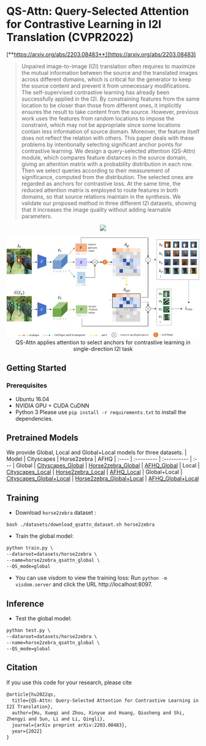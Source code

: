 # QS-Attn: Query-Selected Attention for Contrastive Learning in I2I Translation (CVPR2022)
[**https://arxiv.org/abs/2203.08483**](https://arxiv.org/abs/2203.08483)
>Unpaired image-to-image (I2I) translation often requires to maximize the mutual information between the source and the translated images across different domains, which is critical for the generator to keep the source content and prevent it from unnecessary modifications. The self-supervised contrastive learning has already been successfully applied in the I2I. By constraining features from the same location to be closer than those from different ones, it implicitly ensures the result to take content from the source. However, previous work uses the features from random locations to impose the constraint, which may not be appropriate since some locations contain less information of source domain. Moreover, the feature itself does not reflect the relation with others. This paper deals with these problems by intentionally selecting significant anchor points for contrastive learning. We design a query-selected attention (QS-Attn) module, which compares feature distances in the source domain, giving an attention matrix with a probability distribution in each row. Then we select queries according to their measurement of significance, computed from the distribution. The selected ones are regarded as anchors for contrastive loss. At the same time, the reduced attention matrix is employed to route features in both domains, so that source relations maintain in the synthesis. We validate our proposed method in three different I2I datasets, showing that it increases the image quality without adding learnable parameters.

<p align="center">
<img src="./teaser.png" width="800px"/>
<br></p>

<p align="center">
<img src="./arch.png" width="800px"/>
<br>
QS-Attn applies attention to select anchors for contrastive learning in single-direction I2I task
</p>

## Getting Started
### Prerequisites
- Ubuntu 16.04
- NVIDIA GPU + CUDA CuDNN
- Python 3
Please use `pip install -r requirements.txt` to install the dependencies.

## Pretrained Models
We provide Global, Local and Global+Local models for three datasets.
| Model | Cityscapes | Horse2zebra | AFHQ
| :---- | :--------- | :---------- | :---
| Global | [Cityscapes_Global](https://drive.google.com/file/d/1GTevGHIXn0NW2mAzb_3tq5NjkJGVamt5/view?usp=sharing) | [Horse2zebra_Global](https://drive.google.com/file/d/1Nhp34UpFJlQA-FH4J8eqwvp7a_boJNKb/view?usp=sharing) | [AFHQ_Global](https://drive.google.com/file/d/1OHmoTc_rxkMzkstN2caVmAxDkw4F2QVN/view?usp=sharing)
| Local | [Cityscapes_Local](https://drive.google.com/file/d/1uI2G7SXlF5YAo7z9olFFKINtYToTiwbu/view?usp=sharing) | [Horse2zebra_Local](https://drive.google.com/file/d/1TrmGhj5eElSU0doc5ehEAje_G7PC1HCh/view?usp=sharing) | [AFHQ_Local](https://drive.google.com/file/d/13wCMffJibqzKhqOqbpSQ5gdr0WeDdBf9/view?usp=sharing)
| Global+Local | [Cityscapes_Global+Local](https://drive.google.com/file/d/1Cccobqbn67J1rDN5AuFyyIIKasA5bA-y/view?usp=sharing) | [Horse2zebra_Global+Local](https://drive.google.com/file/d/1SP3kf7LNYmpaZZJ7o6N5uPQT-ZjhHIsm/view?usp=sharing) | [AFHQ_Global+Local](https://drive.google.com/file/d/1xvDpD9dbjrZIzT8FjTd8q0dWdhSzNjZx/view?usp=sharing)

## Training
- Download `horse2zebra` dataset :
```
bash ./datasets/download_qsattn_dataset.sh horse2zebra
```
- Train the global model:
```
python train.py \
--dataroot=datasets/horse2zebra \
--name=horse2zebra_qsattn_global \
--QS_mode=global
```
- You can use visdom to view the training loss:
Run `python -m visdom.server` and click the URL http://localhost:8097.

## Inference
- Test the global model:
```
python test.py \
--dataroot=datasets/horse2zebra \
--name=horse2zebra_qsattn_global \
--QS_mode=global
```

## Citation
If you use this code for your research, please cite
```
@article{hu2022qs,
  title={QS-Attn: Query-Selected Attention for Contrastive Learning in I2I Translation},
  author={Hu, Xueqi and Zhou, Xinyue and Huang, Qiusheng and Shi, Zhengyi and Sun, Li and Li, Qingli},
  journal={arXiv preprint arXiv:2203.08483},
  year={2022}
}
```
